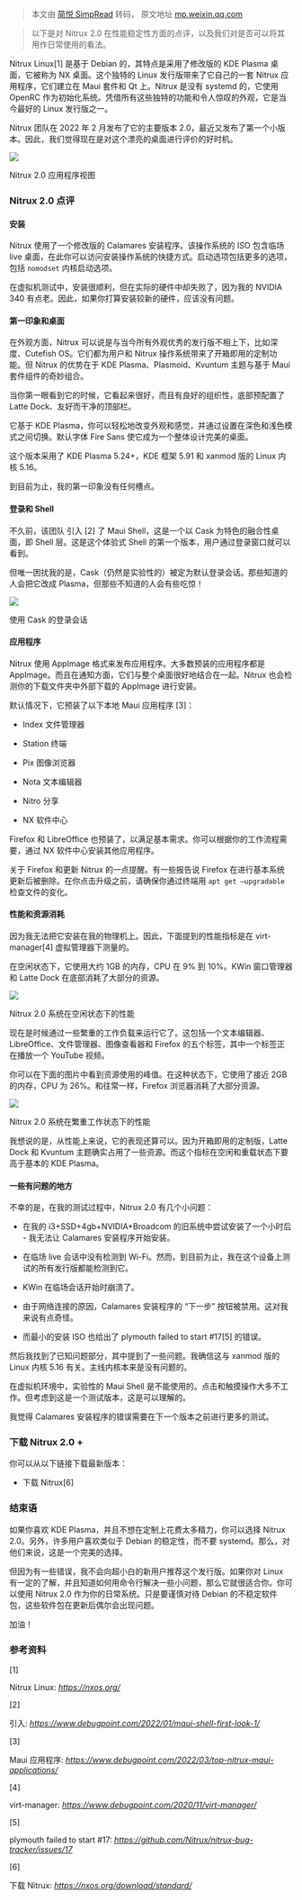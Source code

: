 > 本文由 [简悦 SimpRead](http://ksria.com/simpread/) 转码， 原文地址 [mp.weixin.qq.com](https://mp.weixin.qq.com/s/L0CTBsqeQ4mSL5TlhGsQUA)

> 以下是对 Nitrux 2.0 在性能稳定性方面的点评，以及我们对是否可以将其用作日常使用的看法。

Nitrux Linux[1] 是基于 Debian 的，其特点是采用了修改版的 KDE Plasma 桌面，它被称为 NX 桌面。这个独特的 Linux 发行版带来了它自己的一套 Nitrux 应用程序，它们建立在 Maui 套件和 Qt 上。Nitrux 是没有 systemd 的，它使用 OpenRC 作为初始化系统。凭借所有这些独特的功能和令人惊叹的外观，它是当今最好的 Linux 发行版之一。

Nitrux 团队在 2022 年 2 月发布了它的主要版本 2.0，最近又发布了第一个小版本。因此，我们觉得现在是对这个漂亮的桌面进行评价的好时机。

![](https://mmbiz.qpic.cn/mmbiz_jpg/9aPYe0E1fb1NWMc7G53W4sOrW6kCOgv1boj4fAozxNQfQnqMfFKxD9lHN3j3hy7zFNNmIR1ZxmKicutAZevebLg/640?wx_fmt=jpeg)

Nitrux 2.0 应用程序视图

### Nitrux 2.0 点评

#### 安装

Nitrux 使用了一个修改版的 Calamares 安装程序。该操作系统的 ISO 包含临场 live 桌面，在此你可以访问安装操作系统的快捷方式。启动选项包括更多的选项，包括 `nomodset` 内核启动选项。

在虚拟机测试中，安装很顺利，但在实际的硬件中却失败了，因为我的 NVIDIA 340 有点老。因此，如果你打算安装较新的硬件，应该没有问题。

#### 第一印象和桌面

在外观方面，Nitrux 可以说是与当今所有外观优秀的发行版不相上下，比如深度、Cutefish OS。它们都为用户和 Nitrux 操作系统带来了开箱即用的定制功能。但 Nitrux 的优势在于 KDE Plasma、Plasmoid、Kvuntum 主题与基于 Maui 套件组件的奇妙组合。

当你第一眼看到它的时候，它看起来很好，而且有良好的组织性，底部预配置了 Latte Dock、友好而干净的顶部栏。

它基于 KDE Plasma，你可以轻松地改变外观和感觉，并通过设置在深色和浅色模式之间切换。默认字体 Fire Sans 使它成为一个整体设计完美的桌面。

这个版本采用了 KDE Plasma 5.24+，KDE 框架 5.91 和 xanmod 版的 Linux 内核 5.16。

到目前为止，我的第一印象没有任何槽点。

#### 登录和 Shell

不久前，该团队 引入 [2] 了 Maui Shell，这是一个以 Cask 为特色的融合性桌面，即 Shell 层。这是这个体验式 Shell 的第一个版本，用户通过登录窗口就可以看到。

但唯一困扰我的是，Cask（仍然是实验性的）被定为默认登录会话。那些知道的人会把它改成 Plasma，但那些不知道的人会有些吃惊！

![](https://mmbiz.qpic.cn/mmbiz_jpg/9aPYe0E1fb1NWMc7G53W4sOrW6kCOgv1JACwYeTopqBKkibqBxwv1PZMtg9UpwwcG4yUtDzEVWJr0QwYCFGP6iaw/640?wx_fmt=jpeg)

使用 Cask 的登录会话

#### 应用程序

Nitrux 使用 AppImage 格式来发布应用程序。大多数预装的应用程序都是 AppImage。而且在通知方面，它们与整个桌面很好地结合在一起。Nitrux 也会检测你的下载文件夹中外部下载的 AppImage 进行安装。

默认情况下，它预装了以下本地 Maui 应用程序 [3]：

*   Index 文件管理器
    
*   Station 终端
    
*   Pix 图像浏览器
    
*   Nota 文本编辑器
    
*   Nitro 分享
    
*   NX 软件中心
    

Firefox 和 LibreOffice 也预装了，以满足基本需求。你可以根据你的工作流程需要，通过 NX 软件中心安装其他应用程序。

关于 Firefox 和更新 Nitrux 的一点提醒。有一些报告说 Firefox 在进行基本系统更新后被删除。在你点击升级之前，请确保你通过终端用 `apt get —upgradable` 检查文件的变化。

#### 性能和资源消耗

因为我无法把它安装在我的物理机上。因此，下面提到的性能指标是在 virt-manager[4] 虚拟管理器下测量的。

在空闲状态下，它使用大约 1GB 的内存，CPU 在 9% 到 10%。KWin 窗口管理器和 Latte Dock 在底部消耗了大部分的资源。

![](https://mmbiz.qpic.cn/mmbiz_jpg/9aPYe0E1fb1NWMc7G53W4sOrW6kCOgv1OHB3M9dG1erFF3aQlpbTomunn9Ps0uN2OuY2n6J7pbWOXAYNL2fV7w/640?wx_fmt=jpeg)

Nitrux 2.0 系统在空闲状态下的性能

现在是时候通过一些繁重的工作负载来运行它了。这包括一个文本编辑器、LibreOffice、文件管理器、图像查看器和 Firefox 的五个标签，其中一个标签正在播放一个 YouTube 视频。

你可以在下面的图片中看到资源使用的峰值。在这种状态下，它使用了接近 2GB 的内存，CPU 为 26%。和往常一样，Firefox 浏览器消耗了大部分资源。

![](https://mmbiz.qpic.cn/mmbiz_jpg/9aPYe0E1fb1NWMc7G53W4sOrW6kCOgv1F2zJfIptiaJf8usKuwQLOmgXcHp7qe8XqGBTibu9lyLbxwzia3yGf0cgQ/640?wx_fmt=jpeg)

Nitrux 2.0 系统在繁重工作状态下的性能

我想说的是，从性能上来说，它的表现还算可以。因为开箱即用的定制版，Latte Dock 和 Kvuntum 主题确实占用了一些资源。而这个指标在空闲和重载状态下要高于基本的 KDE Plasma。

#### 一些有问题的地方

不幸的是，在我的测试过程中，Nitrux 2.0 有几个小问题：

*   在我的 i3+SSD+4gb+NVIDIA+Broadcom 的旧系统中尝试安装了一个小时后 - 我无法让 Calamares 安装程序开始安装。
    
*   在临场 live 会话中没有检测到 Wi-Fi。然而，到目前为止，我在这个设备上测试的所有发行版都能检测到它。
    
*   KWin 在临场会话开始时崩溃了。
    
*   由于网络连接的原因，Calamares 安装程序的 “下一步” 按钮被禁用。这对我来说有点奇怪。
    
*   而最小的安装 ISO 也给出了 plymouth failed to start #17[5] 的错误。
    

然后我找到了已知问题部分，其中提到了一些问题。我确信这与 xanmod 版的 Linux 内核 5.16 有关。主线内核本来是没有问题的。

在虚拟机环境中，实验性的 Maui Shell 是不能使用的。点击和触摸操作大多不工作。但考虑到这是一个测试版本，这是可以理解的。

我觉得 Calamares 安装程序的错误需要在下一个版本之前进行更多的测试。

### 下载 Nitrux 2.0 +

你可以从以下链接下载最新版本：

*   下载 Nitrux[6]
    

### 结束语

如果你喜欢 KDE Plasma，并且不想在定制上花费太多精力，你可以选择 Nitrux 2.0。另外，许多用户喜欢类似于 Debian 的稳定性，而不要 systemd。那么，对他们来说，这是一个完美的选择。

但因为有一些错误，我不会向超小白的新用户推荐这个发行版。如果你对 Linux 有一定的了解，并且知道如何用命令行解决一些小问题，那么它就很适合你。你可以使用 Nitrux 2.0 作为你的日常系统。只是要谨慎对待 Debian 的不稳定软件包，这些软件包在更新后偶尔会出现问题。

加油！

### 参考资料

[1]

Nitrux Linux: _https://nxos.org/_

[2]

引入: _https://www.debugpoint.com/2022/01/maui-shell-first-look-1/_

[3]

Maui 应用程序: _https://www.debugpoint.com/2022/03/top-nitrux-maui-applications/_

[4]

virt-manager: _https://www.debugpoint.com/2020/11/virt-manager/_

[5]

plymouth failed to start #17: _https://github.com/Nitrux/nitrux-bug-tracker/issues/17_

[6]

下载 Nitrux: _https://nxos.org/download/standard/_